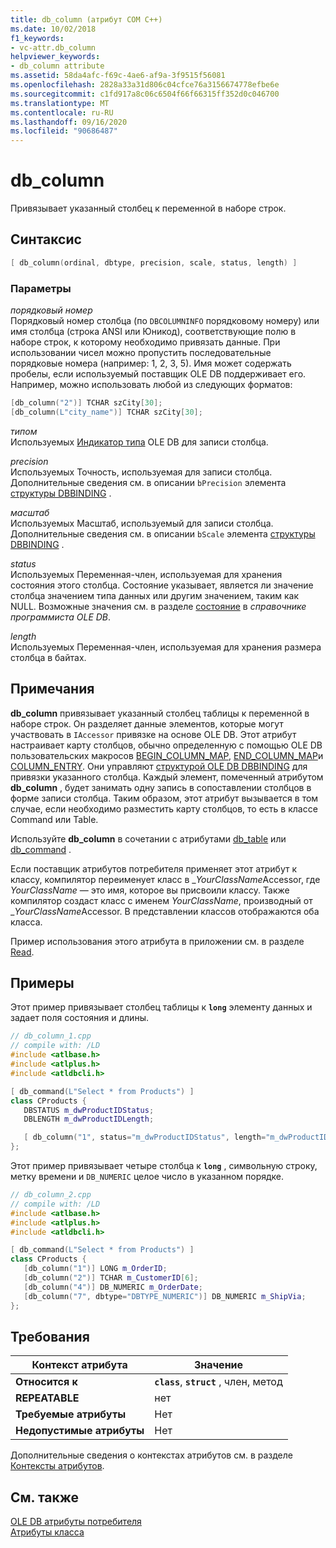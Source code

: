 ```yaml
---
title: db_column (атрибут COM C++)
ms.date: 10/02/2018
f1_keywords:
- vc-attr.db_column
helpviewer_keywords:
- db_column attribute
ms.assetid: 58da4afc-f69c-4ae6-af9a-3f9515f56081
ms.openlocfilehash: 2828a33a31d806c04cfce76a3156674778efbe6e
ms.sourcegitcommit: c1fd917a8c06c6504f66f66315ff352d0c046700
ms.translationtype: MT
ms.contentlocale: ru-RU
ms.lasthandoff: 09/16/2020
ms.locfileid: "90686487"
---
```

# <a name="db_column"></a>db_column

Привязывает указанный столбец к переменной в наборе строк.

## <a name="syntax"></a>Синтаксис

```cpp
[ db_column(ordinal, dbtype, precision, scale, status, length) ]
```

### <a name="parameters"></a>Параметры

*порядковый номер*<br/>
Порядковый номер столбца (по `DBCOLUMNINFO` порядковому номеру) или имя столбца (строка ANSI или Юникод), соответствующие полю в наборе строк, к которому необходимо привязать данные. При использовании чисел можно пропустить последовательные порядковые номера (например: 1, 2, 3, 5). Имя может содержать пробелы, если используемый поставщик OLE DB поддерживает его. Например, можно использовать любой из следующих форматов:

```cpp
[db_column("2")] TCHAR szCity[30];
[db_column(L"city_name")] TCHAR szCity[30];
```

*типом*<br/>
Используемых [Индикатор типа](/previous-versions/windows/desktop/ms711251(v=vs.85)) OLE DB для записи столбца.

*precision*<br/>
Используемых Точность, используемая для записи столбца. Дополнительные сведения см. в описании `bPrecision` элемента [структуры DBBINDING](/previous-versions/windows/desktop/ms716845(v=vs.85)) .

*масштаб*<br/>
Используемых Масштаб, используемый для записи столбца. Дополнительные сведения см. в описании `bScale` элемента [структуры DBBINDING](/previous-versions/windows/desktop/ms716845(v=vs.85)) .

*status*<br/>
Используемых Переменная-член, используемая для хранения состояния этого столбца. Состояние указывает, является ли значение столбца значением типа данных или другим значением, таким как NULL. Возможные значения см. в разделе [состояние](/previous-versions/windows/desktop/ms722617(v=vs.85)) в *справочнике программиста OLE DB*.

*length*<br/>
Используемых Переменная-член, используемая для хранения размера столбца в байтах.

## <a name="remarks"></a>Примечания

**db_column** привязывает указанный столбец таблицы к переменной в наборе строк. Он разделяет данные элементов, которые могут участвовать в `IAccessor` привязке на основе OLE DB. Этот атрибут настраивает карту столбцов, обычно определенную с помощью OLE DB пользовательских макросов [BEGIN_COLUMN_MAP](../../data/oledb/begin-column-map.md), [END_COLUMN_MAP](../../data/oledb/end-column-map.md)и [COLUMN_ENTRY](../../data/oledb/column-entry.md). Они управляют [структурой OLE DB DBBINDING](/previous-versions/windows/desktop/ms716845(v=vs.85)) для привязки указанного столбца. Каждый элемент, помеченный атрибутом **db_column** , будет занимать одну запись в сопоставлении столбцов в форме записи столбца. Таким образом, этот атрибут вызывается в том случае, если необходимо разместить карту столбцов, то есть в классе Command или Table.

Используйте **db_column** в сочетании с атрибутами [db_table](db-table.md) или [db_command](db-command.md) .

Если поставщик атрибутов потребителя применяет этот атрибут к классу, компилятор переименует класс в \_*YourClassName*Accessor, где *YourClassName* — это имя, которое вы присвоили классу. Также компилятор создаст класс с именем *YourClassName*, производный от \_*YourClassName*Accessor.  В представлении классов отображаются оба класса.

Пример использования этого атрибута в приложении см. в разделе [Read](https://github.com/Microsoft/VCSamples/tree/master/VC2010Samples/ATL/OLEDB/Consumer).

## <a name="examples"></a>Примеры

Этот пример привязывает столбец таблицы к **`long`** элементу данных и задает поля состояния и длины.

```cpp
// db_column_1.cpp
// compile with: /LD
#include <atlbase.h>
#include <atlplus.h>
#include <atldbcli.h>

[ db_command(L"Select * from Products") ]
class CProducts {
   DBSTATUS m_dwProductIDStatus;
   DBLENGTH m_dwProductIDLength;

   [ db_column("1", status="m_dwProductIDStatus", length="m_dwProductIDLength") ] LONG m_ProductID;
};
```

Этот пример привязывает четыре столбца к **`long`** , символьную строку, метку времени и `DB_NUMERIC` целое число в указанном порядке.

```cpp
// db_column_2.cpp
// compile with: /LD
#include <atlbase.h>
#include <atlplus.h>
#include <atldbcli.h>

[ db_command(L"Select * from Products") ]
class CProducts {
   [db_column("1")] LONG m_OrderID;
   [db_column("2")] TCHAR m_CustomerID[6];
   [db_column("4")] DB_NUMERIC m_OrderDate;
   [db_column("7", dbtype="DBTYPE_NUMERIC")] DB_NUMERIC m_ShipVia;
};
```

## <a name="requirements"></a>Требования

| Контекст атрибута | Значение |
|-|-|
|**Относится к**|**`class`**, **`struct`** , член, метод|
|**REPEATABLE**|нет|
|**Требуемые атрибуты**|Нет|
|**Недопустимые атрибуты**|Нет|

Дополнительные сведения о контекстах атрибутов см. в разделе [Контексты атрибутов](cpp-attributes-com-net.md#contexts).

## <a name="see-also"></a>См. также

[OLE DB атрибуты потребителя](ole-db-consumer-attributes.md)<br/>
[Атрибуты класса](class-attributes.md)
